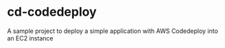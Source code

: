 # cd-codedeploy
A sample project to deploy a simple application with AWS Codedeploy into an EC2 instance
